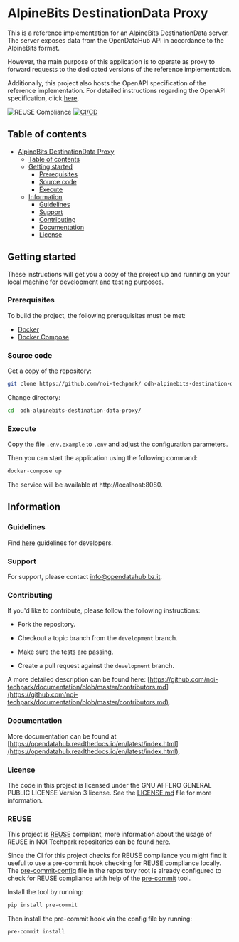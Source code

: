 <!--
SPDX-FileCopyrightText: NOI Techpark <digital@noi.bz.it>

SPDX-License-Identifier: CC0-1.0
-->

# AlpineBits DestinationData Proxy

This is a reference implementation for an AlpineBits DestinationData server. The server exposes data from the OpenDataHub API in accordance to the AlpineBits format.

However, the main purpose of this application is to operate as proxy to forward requests to the dedicated versions of the reference implementation.

Additionally, this project also hosts the OpenAPI specification of the reference implementation. For detailed instructions regarding the OpenAPI specification, click [here](./openapi).

![REUSE Compliance](https://github.com/noi-techpark/odh-alpinebits-destination-data-proxy/actions/workflows/reuse.yml/badge.svg)
[![CI/CD](https://github.com/noi-techpark/odh-alpinebits-destination-data-proxy/actions/workflows/main.yml/badge.svg)](https://github.com/noi-techpark/odh-alpinebits-destination-data-proxy/actions/workflows/main.yml)

## Table of contents

- [AlpineBits DestinationData Proxy](#alpinebits-destinationdata-proxy)
  - [Table of contents](#table-of-contents)
  - [Getting started](#getting-started)
    - [Prerequisites](#prerequisites)
    - [Source code](#source-code)
    - [Execute](#execute)
  - [Information](#information)
    - [Guidelines](#guidelines)
    - [Support](#support)
    - [Contributing](#contributing)
    - [Documentation](#documentation)
    - [License](#license)

## Getting started

These instructions will get you a copy of the project up and running on your local machine for development and testing purposes.

### Prerequisites

To build the project, the following prerequisites must be met:

- [Docker](https://www.docker.com/)
- [Docker Compose](https://docs.docker.com/compose/)

### Source code

Get a copy of the repository:

```bash
git clone https://github.com/noi-techpark/ odh-alpinebits-destination-data-proxy.git
```

Change directory:

```bash
cd  odh-alpinebits-destination-data-proxy/
```

### Execute

Copy the file `.env.example` to `.env` and adjust the configuration parameters.

Then you can start the application using the following command:

```bash
docker-compose up
```

The service will be available at http://localhost:8080.

## Information

### Guidelines

Find [here](https://opendatahub.readthedocs.io/en/latest/guidelines.html) guidelines for developers.

### Support

For support, please contact [info@opendatahub.bz.it](mailto:info@opendatahub.bz.it).

### Contributing

If you'd like to contribute, please follow the following instructions:

- Fork the repository.

- Checkout a topic branch from the `development` branch.

- Make sure the tests are passing.

- Create a pull request against the `development` branch.

A more detailed description can be found here: [https://github.com/noi-techpark/documentation/blob/master/contributors.md](https://github.com/noi-techpark/documentation/blob/master/contributors.md).

### Documentation

More documentation can be found at [https://opendatahub.readthedocs.io/en/latest/index.html](https://opendatahub.readthedocs.io/en/latest/index.html).

### License

The code in this project is licensed under the GNU AFFERO GENERAL PUBLIC LICENSE Version 3 license. See the [LICENSE.md](LICENSE.md) file for more information.

### REUSE

This project is [REUSE](https://reuse.software) compliant, more information about the usage of REUSE in NOI Techpark repositories can be found [here](https://github.com/noi-techpark/odh-docs/wiki/Guidelines-for-developers-and-licenses#guidelines-for-contributors-and-new-developers).

Since the CI for this project checks for REUSE compliance you might find it useful to use a pre-commit hook checking for REUSE compliance locally. The [pre-commit-config](.pre-commit-config.yaml) file in the repository root is already configured to check for REUSE compliance with help of the [pre-commit](https://pre-commit.com) tool.

Install the tool by running:
```bash
pip install pre-commit
```
Then install the pre-commit hook via the config file by running:
```bash
pre-commit install
```
